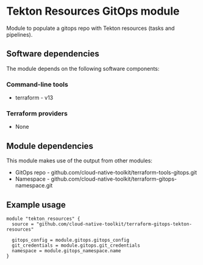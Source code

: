 # Tekton Resources GitOps module

Module to populate a gitops repo with Tekton resources (tasks and pipelines).

## Software dependencies

The module depends on the following software components:

### Command-line tools

- terraform - v13

### Terraform providers

- None

## Module dependencies

This module makes use of the output from other modules:

- GitOps repo - github.com/cloud-native-toolkit/terraform-tools-gitops.git
- Namespace - github.com/cloud-native-toolkit/terraform-gitops-namespace.git

## Example usage

```hcl-terraform
module "tekton_resources" {
  source = "github.com/cloud-native-toolkit/terraform-gitops-tekton-resources"

  gitops_config = module.gitops.gitops_config
  git_credentials = module.gitops.git_credentials
  namespace = module.gitops_namespace.name
}
```

